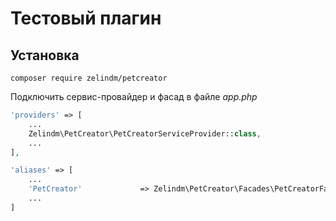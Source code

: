 # Тестовый плагин

## Установка

`composer require zelindm/petcreator`

Подключить сервис-провайдер и фасад в файле *app.php*

```php
'providers' => [
    ...
    Zelindm\PetCreator\PetCreatorServiceProvider::class,
    ...
],

'aliases' => [
    ...
    'PetCreator'             => Zelindm\PetCreator\Facades\PetCreatorFacade::class,
    ...
]
```